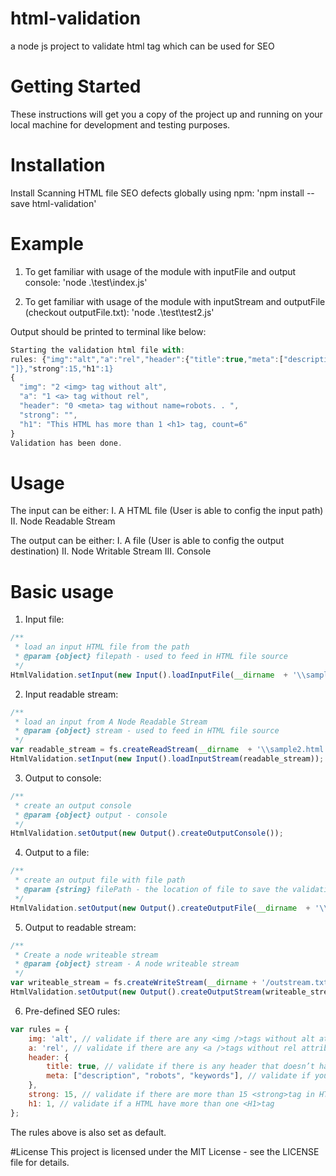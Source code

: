 # html-validation
a node js project to validate html tag which can be used for SEO

# Getting Started
These instructions will get you a copy of the project up and running on your local machine for development and testing purposes.

# Installation
Install Scanning HTML file SEO defects globally using npm:
'npm install --save html-validation'

# Example
1. To get familiar with usage of the module with inputFile and output console:
'node .\test\index.js'

2. To get familiar with usage of the module with inputStream and outputFile (checkout outputFile.txt):
'node .\test\test2.js'

Output should be printed to terminal like below:
```js
Starting the validation html file with:
rules: {"img":"alt","a":"rel","header":{"title":true,"meta":["description","robots","keywords
"]},"strong":15,"h1":1}
{
  "img": "2 <img> tag without alt",
  "a": "1 <a> tag without rel",
  "header": "0 <meta> tag without name=robots. . ",
  "strong": "",
  "h1": "This HTML has more than 1 <h1> tag, count=6"
}
Validation has been done.
```
# Usage
The input can be either:
I. A HTML file (User is able to config the input path)
II. Node Readable Stream

The output can be either:
I. A file (User is able to config the output destination)
II. Node Writable Stream
III. Console

# Basic usage
1. Input file:
```js
/**
 * load an input HTML file from the path
 * @param {object} filepath - used to feed in HTML file source
 */
HtmlValidation.setInput(new Input().loadInputFile(__dirname  + '\\sample.html'));
```

2. Input readable stream:
```js
/**
 * load an input from A Node Readable Stream
 * @param {object} stream - used to feed in HTML file source
 */
var readable_stream = fs.createReadStream(__dirname  + '\\sample2.html');
HtmlValidation.setInput(new Input().loadInputStream(readable_stream));
```

3. Output to console:
```js
/**
 * create an output console
 * @param {object} output - console
 */
HtmlValidation.setOutput(new Output().createOutputConsole());
```

4. Output to a file:
```js
/**
 * create an output file with file path
 * @param {string} filePath - the location of file to save the validation result
 */
HtmlValidation.setOutput(new Output().createOutputFile(__dirname  + '\\outputFile.txt'));
```

5. Output to readable stream:
```js
/**
 * Create a node writeable stream
 * @param {object} stream - A node writeable stream
 */
var writeable_stream = fs.createWriteStream(__dirname + '/outstream.txt')
HtmlValidation.setOutput(new Output().createOutputStream(writeable_stream));
```

6. Pre-defined SEO rules:
```js
var rules = {
    img: 'alt', // validate if there are any <img />tags without alt attribute
    a: 'rel', // validate if there are any <a />tags without rel attribute
    header: {
        title: true, // validate if there is any header that doesn’t have <title>tag
        meta: ["description", "robots", "keywords"], // validate if you want to implement additional rule for meta tag, you just need to add a new tag to array.
    },
    strong: 15, // validate if there are more than 15 <strong>tag in HTML
    h1: 1, // validate if a HTML have more than one <H1>tag
};
```

The rules above is also set as default.

#License
This project is licensed under the MIT License - see the LICENSE file for details.


